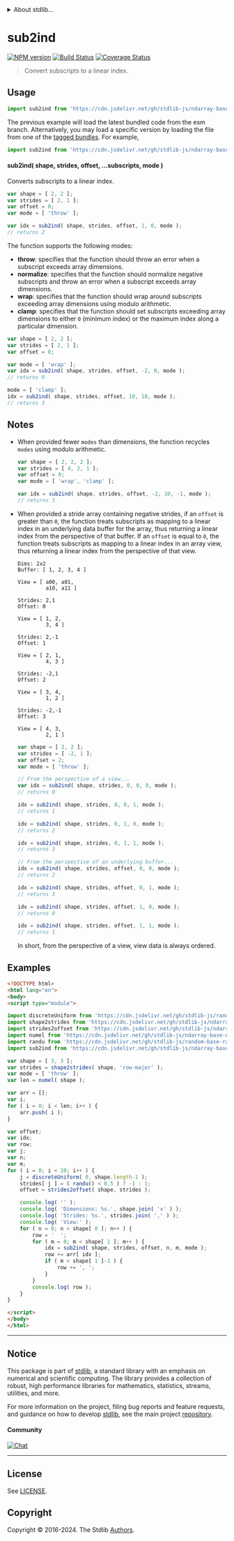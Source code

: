 <!--

@license Apache-2.0

Copyright (c) 2018 The Stdlib Authors.

Licensed under the Apache License, Version 2.0 (the "License");
you may not use this file except in compliance with the License.
You may obtain a copy of the License at

   http://www.apache.org/licenses/LICENSE-2.0

Unless required by applicable law or agreed to in writing, software
distributed under the License is distributed on an "AS IS" BASIS,
WITHOUT WARRANTIES OR CONDITIONS OF ANY KIND, either express or implied.
See the License for the specific language governing permissions and
limitations under the License.

-->


<details>
  <summary>
    About stdlib...
  </summary>
  <p>We believe in a future in which the web is a preferred environment for numerical computation. To help realize this future, we've built stdlib. stdlib is a standard library, with an emphasis on numerical and scientific computation, written in JavaScript (and C) for execution in browsers and in Node.js.</p>
  <p>The library is fully decomposable, being architected in such a way that you can swap out and mix and match APIs and functionality to cater to your exact preferences and use cases.</p>
  <p>When you use stdlib, you can be absolutely certain that you are using the most thorough, rigorous, well-written, studied, documented, tested, measured, and high-quality code out there.</p>
  <p>To join us in bringing numerical computing to the web, get started by checking us out on <a href="https://github.com/stdlib-js/stdlib">GitHub</a>, and please consider <a href="https://opencollective.com/stdlib">financially supporting stdlib</a>. We greatly appreciate your continued support!</p>
</details>

# sub2ind

[![NPM version][npm-image]][npm-url] [![Build Status][test-image]][test-url] [![Coverage Status][coverage-image]][coverage-url] <!-- [![dependencies][dependencies-image]][dependencies-url] -->

> Convert subscripts to a linear index.

<!-- Section to include introductory text. Make sure to keep an empty line after the intro `section` element and another before the `/section` close. -->

<section class="intro">

</section>

<!-- /.intro -->

<!-- Package usage documentation. -->



<section class="usage">

## Usage

```javascript
import sub2ind from 'https://cdn.jsdelivr.net/gh/stdlib-js/ndarray-base-sub2ind@esm/index.mjs';
```
The previous example will load the latest bundled code from the esm branch. Alternatively, you may load a specific version by loading the file from one of the [tagged bundles](https://github.com/stdlib-js/ndarray-base-sub2ind/tags). For example,

```javascript
import sub2ind from 'https://cdn.jsdelivr.net/gh/stdlib-js/ndarray-base-sub2ind@v0.2.0-esm/index.mjs';
```

#### sub2ind( shape, strides, offset, ...subscripts, mode )

Converts subscripts to a linear index.

```javascript
var shape = [ 2, 2 ];
var strides = [ 2, 1 ];
var offset = 0;
var mode = [ 'throw' ];

var idx = sub2ind( shape, strides, offset, 1, 0, mode );
// returns 2
```

The function supports the following modes:

-   **throw**: specifies that the function should throw an error when a subscript exceeds array dimensions.
-   **normalize**: specifies that the function should normalize negative subscripts and throw an error when a subscript exceeds array dimensions.
-   **wrap**: specifies that the function should wrap around subscripts exceeding array dimensions using modulo arithmetic.
-   **clamp**: specifies that the function should set subscripts exceeding array dimensions to either `0` (minimum index) or the maximum index along a particular dimension.

```javascript
var shape = [ 2, 2 ];
var strides = [ 2, 1 ];
var offset = 0;

var mode = [ 'wrap' ];
var idx = sub2ind( shape, strides, offset, -2, 0, mode );
// returns 0

mode = [ 'clamp' ];
idx = sub2ind( shape, strides, offset, 10, 10, mode );
// returns 3
```

</section>

<!-- /.usage -->

<!-- Package usage notes. Make sure to keep an empty line after the `section` element and another before the `/section` close. -->

<section class="notes">

## Notes

-   When provided fewer `modes` than dimensions, the function recycles `modes` using modulo arithmetic.

    ```javascript
    var shape = [ 2, 2, 2 ];
    var strides = [ 4, 2, 1 ];
    var offset = 0;
    var mode = [ 'wrap', 'clamp' ];

    var idx = sub2ind( shape, strides, offset, -2, 10, -1, mode );
    // returns 3
    ```

-   When provided a stride array containing negative strides, if an `offset` is greater than `0`, the function treats subscripts as mapping to a linear index in an underlying data buffer for the array, thus returning a linear index from the perspective of that buffer. If an `offset` is equal to `0`, the function treats subscripts as mapping to a linear index in an array view, thus returning a linear index from the perspective of that view.

    ```text
    Dims: 2x2
    Buffer: [ 1, 2, 3, 4 ]

    View = [ a00, a01,
             a10, a11 ]

    Strides: 2,1
    Offset: 0

    View = [ 1, 2,
             3, 4 ]

    Strides: 2,-1
    Offset: 1

    View = [ 2, 1,
             4, 3 ]

    Strides: -2,1
    Offset: 2

    View = [ 3, 4,
             1, 2 ]

    Strides: -2,-1
    Offset: 3

    View = [ 4, 3,
             2, 1 ]
    ```

    ```javascript
    var shape = [ 2, 2 ];
    var strides = [ -2, 1 ];
    var offset = 2;
    var mode = [ 'throw' ];

    // From the perspective of a view...
    var idx = sub2ind( shape, strides, 0, 0, 0, mode );
    // returns 0

    idx = sub2ind( shape, strides, 0, 0, 1, mode );
    // returns 1

    idx = sub2ind( shape, strides, 0, 1, 0, mode );
    // returns 2

    idx = sub2ind( shape, strides, 0, 1, 1, mode );
    // returns 3

    // From the perspective of an underlying buffer...
    idx = sub2ind( shape, strides, offset, 0, 0, mode );
    // returns 2

    idx = sub2ind( shape, strides, offset, 0, 1, mode );
    // returns 3

    idx = sub2ind( shape, strides, offset, 1, 0, mode );
    // returns 0

    idx = sub2ind( shape, strides, offset, 1, 1, mode );
    // returns 1
    ```

    In short, from the perspective of a view, view data is always ordered.

</section>

<!-- /.notes -->

<!-- Package usage examples. -->

<section class="examples">

## Examples

<!-- eslint no-undef: "error" -->

```html
<!DOCTYPE html>
<html lang="en">
<body>
<script type="module">

import discreteUniform from 'https://cdn.jsdelivr.net/gh/stdlib-js/random-base-discrete-uniform@esm/index.mjs';
import shape2strides from 'https://cdn.jsdelivr.net/gh/stdlib-js/ndarray-base-shape2strides@esm/index.mjs';
import strides2offset from 'https://cdn.jsdelivr.net/gh/stdlib-js/ndarray-base-strides2offset@esm/index.mjs';
import numel from 'https://cdn.jsdelivr.net/gh/stdlib-js/ndarray-base-numel@esm/index.mjs';
import randu from 'https://cdn.jsdelivr.net/gh/stdlib-js/random-base-randu@esm/index.mjs';
import sub2ind from 'https://cdn.jsdelivr.net/gh/stdlib-js/ndarray-base-sub2ind@esm/index.mjs';

var shape = [ 3, 3 ];
var strides = shape2strides( shape, 'row-major' );
var mode = [ 'throw' ];
var len = numel( shape );

var arr = [];
var i;
for ( i = 0; i < len; i++ ) {
    arr.push( i );
}

var offset;
var idx;
var row;
var j;
var n;
var m;
for ( i = 0; i < 20; i++ ) {
    j = discreteUniform( 0, shape.length-1 );
    strides[ j ] = ( randu() < 0.5 ) ? -1 : 1;
    offset = strides2offset( shape, strides );

    console.log( '' );
    console.log( 'Dimensions: %s.', shape.join( 'x' ) );
    console.log( 'Strides: %s.', strides.join( ',' ) );
    console.log( 'View:' );
    for ( n = 0; n < shape[ 0 ]; n++ ) {
        row = '  ';
        for ( m = 0; m < shape[ 1 ]; m++ ) {
            idx = sub2ind( shape, strides, offset, n, m, mode );
            row += arr[ idx ];
            if ( m < shape[ 1 ]-1 ) {
                row += ', ';
            }
        }
        console.log( row );
    }
}

</script>
</body>
</html>
```

</section>

<!-- /.examples -->

<!-- Section to include cited references. If references are included, add a horizontal rule *before* the section. Make sure to keep an empty line after the `section` element and another before the `/section` close. -->

<section class="references">

</section>

<!-- /.references -->

<!-- Section for related `stdlib` packages. Do not manually edit this section, as it is automatically populated. -->

<section class="related">

</section>

<!-- /.related -->

<!-- Section for all links. Make sure to keep an empty line after the `section` element and another before the `/section` close. -->


<section class="main-repo" >

* * *

## Notice

This package is part of [stdlib][stdlib], a standard library with an emphasis on numerical and scientific computing. The library provides a collection of robust, high performance libraries for mathematics, statistics, streams, utilities, and more.

For more information on the project, filing bug reports and feature requests, and guidance on how to develop [stdlib][stdlib], see the main project [repository][stdlib].

#### Community

[![Chat][chat-image]][chat-url]

---

## License

See [LICENSE][stdlib-license].


## Copyright

Copyright &copy; 2016-2024. The Stdlib [Authors][stdlib-authors].

</section>

<!-- /.stdlib -->

<!-- Section for all links. Make sure to keep an empty line after the `section` element and another before the `/section` close. -->

<section class="links">

[npm-image]: http://img.shields.io/npm/v/@stdlib/ndarray-base-sub2ind.svg
[npm-url]: https://npmjs.org/package/@stdlib/ndarray-base-sub2ind

[test-image]: https://github.com/stdlib-js/ndarray-base-sub2ind/actions/workflows/test.yml/badge.svg?branch=v0.2.0
[test-url]: https://github.com/stdlib-js/ndarray-base-sub2ind/actions/workflows/test.yml?query=branch:v0.2.0

[coverage-image]: https://img.shields.io/codecov/c/github/stdlib-js/ndarray-base-sub2ind/main.svg
[coverage-url]: https://codecov.io/github/stdlib-js/ndarray-base-sub2ind?branch=main

<!--

[dependencies-image]: https://img.shields.io/david/stdlib-js/ndarray-base-sub2ind.svg
[dependencies-url]: https://david-dm.org/stdlib-js/ndarray-base-sub2ind/main

-->

[chat-image]: https://img.shields.io/gitter/room/stdlib-js/stdlib.svg
[chat-url]: https://app.gitter.im/#/room/#stdlib-js_stdlib:gitter.im

[stdlib]: https://github.com/stdlib-js/stdlib

[stdlib-authors]: https://github.com/stdlib-js/stdlib/graphs/contributors

[umd]: https://github.com/umdjs/umd
[es-module]: https://developer.mozilla.org/en-US/docs/Web/JavaScript/Guide/Modules

[deno-url]: https://github.com/stdlib-js/ndarray-base-sub2ind/tree/deno
[deno-readme]: https://github.com/stdlib-js/ndarray-base-sub2ind/blob/deno/README.md
[umd-url]: https://github.com/stdlib-js/ndarray-base-sub2ind/tree/umd
[umd-readme]: https://github.com/stdlib-js/ndarray-base-sub2ind/blob/umd/README.md
[esm-url]: https://github.com/stdlib-js/ndarray-base-sub2ind/tree/esm
[esm-readme]: https://github.com/stdlib-js/ndarray-base-sub2ind/blob/esm/README.md
[branches-url]: https://github.com/stdlib-js/ndarray-base-sub2ind/blob/main/branches.md

[stdlib-license]: https://raw.githubusercontent.com/stdlib-js/ndarray-base-sub2ind/main/LICENSE

</section>

<!-- /.links -->
